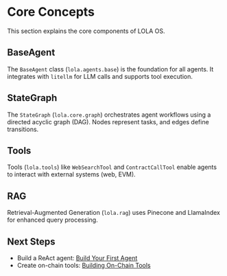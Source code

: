 # Core Concepts

This section explains the core components of LOLA OS.

## BaseAgent

The `BaseAgent` class (`lola.agents.base`) is the foundation for all agents. It integrates with `litellm` for LLM calls and supports tool execution.

## StateGraph

The `StateGraph` (`lola.core.graph`) orchestrates agent workflows using a directed acyclic graph (DAG). Nodes represent tasks, and edges define transitions.

## Tools

Tools (`lola.tools`) like `WebSearchTool` and `ContractCallTool` enable agents to interact with external systems (web, EVM).

## RAG

Retrieval-Augmented Generation (`lola.rag`) uses Pinecone and LlamaIndex for enhanced query processing.

## Next Steps

- Build a ReAct agent: [Build Your First Agent](../tutorials/build_your_first_agent.md)
- Create on-chain tools: [Building On-Chain Tools](../tutorials/building_onchain_tools.md)
